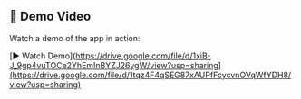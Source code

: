 ## 🎥 Demo Video

Watch a demo of the app in action:

[▶️ Watch Demo](https://drive.google.com/file/d/1xiB-J_9gp4vuTOCe2YhEmInBYZJ26ygW/view?usp=sharing](https://drive.google.com/file/d/1tqz4F4qSEG87xAUPfFcycvnOVqWfYDH8/view?usp=sharing)

